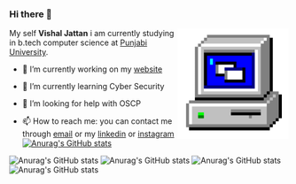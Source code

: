 ### Hi there 👋
<img align="right" alt="GIF" src="https://github.com/deut-erium/deut-erium/blob/master/assets/computer.gif?raw=1" width="200vw" />


My self **Vishal Jattan** i am currently studying in b.tech computer science at [Punjabi University](https://punjabiuniversity.ac.in/). 


- 🔭 I’m currently working on my [website](https://vishaljattan.github.io/p/)
                                                          
- 🌱 I’m currently learning Cyber Security 

- 🤔 I’m looking for help with OSCP

- 📫 How to reach me: you can contact me through [email](mailto:vishaljattan007@gmail.com) or my [linkedin](https://www.linkedin.com/in/vishal-jattan-111210211) or [instagram](https://instagram.com/_vishal_jatan_/) 
[![Anurag's GitHub stats](https://github-readme-stats.vercel.app/api?username=vishaljattan)](https://github.com/anuraghazra/github-readme-stats)

![Anurag's GitHub stats](https://github-readme-stats.vercel.app/api?username=vishaljattan&hide=contribs,prs)
![Anurag's GitHub stats](https://github-readme-stats.vercel.app/api?username=vishaljattan&count_private=true)
![Anurag's GitHub stats](https://github-readme-stats.vercel.app/api?username=vishaljattan&show_icons=true)
![Anurag's GitHub stats](https://github-readme-stats.vercel.app/api?username=vishaljattan&show_icons=true&theme=radical)

